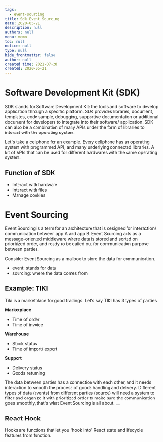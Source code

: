 ```yaml
---
tags: 
  - event-sourcing
title: Sdk Event Sourcing
date: 2020-05-21
description: null
authors: null
menu: memo
toc: null
notice: null
type: null
hide_frontmatter: false
author: null
created_time: 2021-07-20
created: 2020-05-21
---
```


# Software Development Kit (SDK)

SDK stands for Software Development Kit: the tools and software to develop application through a specific platform. SDK provides libraries, document, templates, code sample, debugging, supportive documentation or additional document for developers to integrate into their software/ application. SDK can also be a combination of many APIs under the form of libraries to interact with the operating system.

Let's take a cellphone for an example. Every cellphone has an operating system with programmed API, and many underlying connected libraries. A kit of APIs that can be used for different hardwares with the same operating system.

## Function of SDK

* Interact with hardware
* Interact with files
* Manage cookies

# Event Sourcing

Event Sourcing is a term for an architecture that is designed for interaction/ communication between app A and app B. Event Sourcing acts as a message-oriented middleware where data is stored and sorted on prioritized order, and ready to be called out for communication purpose between parties.

Consider Event Sourcing as a mailbox to store the data for communication.

* event: stands for data
* sourcing: where the data comes from

## Example: TIKI

Tiki is a marketplace for good tradings. Let's say TIKI has 3 types of parties

**Marketplace**

* Time of order
* Time of invoice

**Warehouse**

* Stock status
* Time of import/ export

**Support**

* Delivery status
* Goods returning

The data between parties has a connection with each other, and it needs interaction to smooth the process of goods handling and delivery. Different types of data (events) from different parties (source) will need a system to filter and organize it with prioritized order to make sure the communication goes smoothly, that's what Event Sourcing is all about. __

## React Hook

Hooks are functions that let you “hook into” React state and lifecycle features from function.
